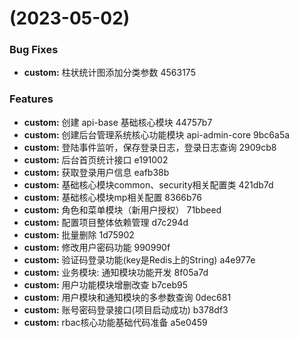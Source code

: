 #  (2023-05-02)


### Bug Fixes

* **custom:** 柱状统计图添加分类参数 4563175


### Features

* **custom:** 创建 api-base 基础核心模块 44757b7
* **custom:** 创建后台管理系统核心功能模块 api-admin-core 9bc6a5a
* **custom:** 登陆事件监听，保存登录日志，登录日志查询 2909cb8
* **custom:** 后台首页统计接口 e191002
* **custom:** 获取登录用户信息 eafb38b
* **custom:** 基础核心模块common、security相关配置类 421db7d
* **custom:** 基础核心模块mp相关配置 8366b76
* **custom:** 角色和菜单模块（新用户授权） 71bbeed
* **custom:** 配置项目整体依赖管理 d7c294d
* **custom:** 批量删除 1d75902
* **custom:** 修改用户密码功能 990990f
* **custom:** 验证码登录功能(key是Redis上的String) a4e977e
* **custom:** 业务模块: 通知模块功能开发 8f05a7d
* **custom:** 用户功能模块增删改查 b7ceb95
* **custom:** 用户模块和通知模块的多参数查询 0dec681
* **custom:** 账号密码登录接口(项目启动成功) b378df3
* **custom:** rbac核心功能基础代码准备 a5e0459




